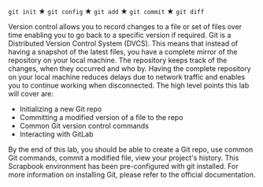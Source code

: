 `git init`  &#9733;  `git config`  &#9733;  `git add`  &#9733;  `git commit`  &#9733;  `git diff`

Version control allows you to record changes to a file or set of files over time enabling you to go back to a specific version if required. Git is a Distributed Version Control System (DVCS). This means that instead of having a snapshot of the latest files, you have a complete mirror of the repository on your local machine. The repository keeps track of the changes, when they occurred and who by. Having the complete repository on your local machine reduces delays due to network traffic and enables you to continue working when disconnected. The high level points this lab will cover are:

* Initializing a new Git repo
* Committing a modified version of a file to the repo
* Common Git version control commands
* Interacting with GitLab

By the end of this lab, you should be able to create a Git repo, use common Git commands, commit a modified file, view your project's history. This Scrapbook environment has been pre-configured with git installed. For more information on installing Git, please refer to the official documentation.